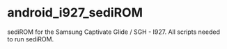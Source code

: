 # android_i927_sediROM
sediROM for the Samsung Captivate Glide / SGH - I927. All scripts needed to run sediROM.
